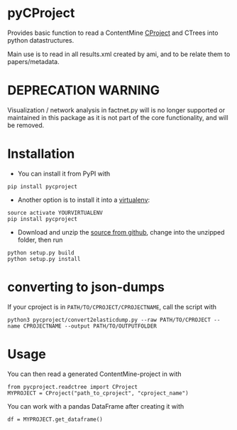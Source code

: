 # pyCProject
Provides basic function to read a ContentMine [CProject](https://github.com/ContentMine/workshop-resources/blob/master/software-tutorials/cproject/README.md) and CTrees into python datastructures.

Main use is to read in all results.xml created by ami, and to be relate them to papers/metadata.

# DEPRECATION WARNING

Visualization / network analysis in factnet.py will is no longer supported or maintained in this package as it is not part of the core functionality, and will be removed.


# Installation

* You can install it from PyPI with

```
pip install pycproject
```

* Another option is to install it into a [virtualenv](http://docs.python-guide.org/en/latest/dev/virtualenvs/):

```
source activate YOURVIRTUALENV
pip install pycproject
```

* Download and unzip the [source from github](https://github.com/ContentMine/pyCProject/archive/master.zip), change into the unzipped folder, then run

```
python setup.py build
python setup.py install
```

# converting to json-dumps

If your cproject is in `PATH/TO/CPROJECT/CPROJECTNAME`, call the script with
```
python3 pycproject/convert2elasticdump.py --raw PATH/TO/CPROJECT --name CPROJECTNAME --output PATH/TO/OUTPUTFOLDER
```

# Usage

You can then read a generated ContentMine-project in with

```
from pycproject.readctree import CProject
MYPROJECT = CProject("path_to_cproject", "cproject_name")
```

You can work with a pandas DataFrame after creating it with
```
df = MYPROJECT.get_dataframe()
```

